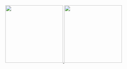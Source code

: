 <div>
<a href="https://github.com/Macielv7">
<img loading="lazy" height="180em" src="https://github-readme-stats.vercel.app/api/top-langs/?Macielv7&layout=compact&langs_count=7&theme=dracula"/>
<img loading="lazy" height="180em" src="https://github-readme-stats.vercel.app/api?Macielv7-aqui&show_icons=true&theme=dracula&include_all_commits=true&count_private=true"/>
</div>
